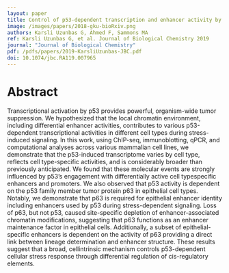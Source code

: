 ```yaml
---
layout: paper
title: Control of p53-dependent transcription and enhancer activity by the p53 family member p63
image: /images/papers/2018-gku-bioRxiv.png
authors: Karsli Uzunbas G, Ahmed F, Sammons MA
ref: Karsli Uzunbas G, et al. Journal of Biological Chemistry 2019
journal: "Journal of Biological Chemistry"
pdf: /pdfs/papers/2019-KarsliUzunbas-JBC.pdf
doi: 10.1074/jbc.RA119.007965
---
```


# Abstract

Transcriptional activation by p53 provides powerful, organism-wide tumor suppression. We
hypothesized that the local chromatin environment, including differential enhancer activities, contributes
to various p53-dependent transcriptional activities in different cell types during stress-induced signaling.
In this work, using ChIP-seq, immunoblotting, qPCR, and computational analyses across various
mammalian cell lines, we demonstrate that the p53-induced transcriptome varies by cell type, reflects
cell type-specific activities, and is considerably broader than previously anticipated. We found that
these molecular events are strongly influenced by p53’s engagement with differentially active cell typespecific enhancers and promoters. We also observed that p53 activity is dependent on the p53 family
member tumor protein p63 in epithelial cell types. Notably, we demonstrate that p63 is required for
epithelial enhancer identity including enhancers used by p53 during stress-dependent signaling. Loss
of p63, but not p53, caused site-specific depletion of enhancer-associated chromatin modifications,
suggesting that p63 functions as an enhancer maintenance factor in epithelial cells. Additionally, a
subset of epithelial-specific enhancers is dependent on the activity of p63 providing a direct link
between lineage determination and enhancer structure. These results suggest that a broad, cellintrinsic mechanism controls p53-dependent cellular stress response through differential regulation of
cis-regulatory elements. 



